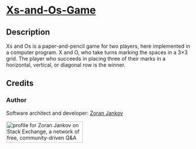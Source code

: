 # [Xs-and-Os-Game](https://en.wikipedia.org/wiki/Tic-tac-toe)

## Description

Xs and Os is a paper-and-pencil game for two players, here implemented in a computer program. X and O, who take turns marking the spaces in a 3×3 grid. The player who succeeds in placing three of their marks in a horizontal, vertical, or diagonal row is the winner.

## Credits

### Author

Software architect and developer:  [Zoran Jankov](https://www.linkedin.com/in/zoran-jankov-b1054b196/)

<a href="https://stackexchange.com/users/12947676/zoran-jankov"><img src="https://stackexchange.com/users/flair/12947676.png" width="208" height="58" alt="profile for Zoran Jankov on Stack Exchange, a network of free, community-driven Q&amp;A sites" title="profile for Zoran Jankov on Stack Exchange, a network of free, community-driven Q&amp;A sites" /></a>
